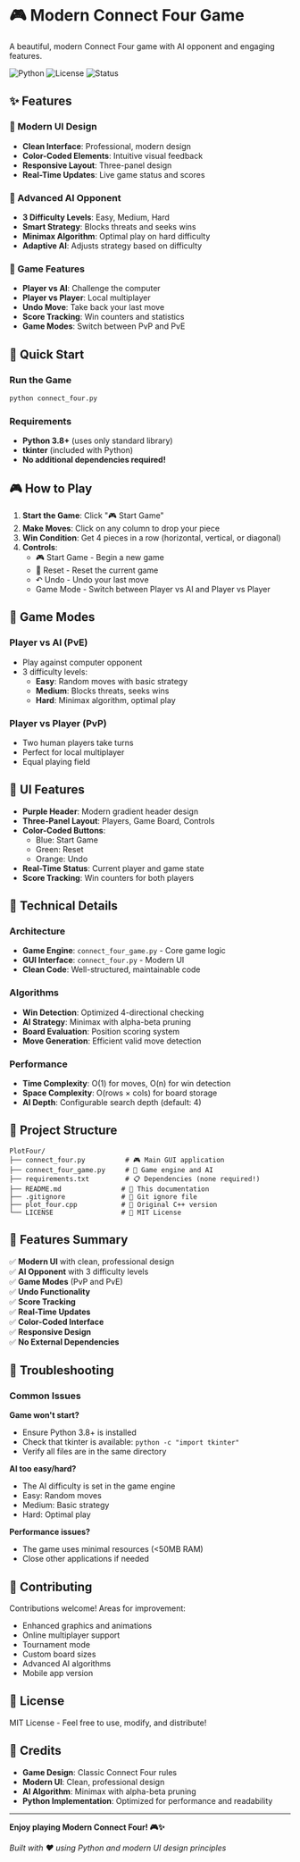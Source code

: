 # 🎮 Modern Connect Four Game

A beautiful, modern Connect Four game with AI opponent and engaging features.

![Python](https://img.shields.io/badge/Python-3.8+-blue.svg)
![License](https://img.shields.io/badge/License-MIT-green.svg)
![Status](https://img.shields.io/badge/Status-Ready%20to%20Play-brightgreen.svg)

## ✨ Features

### 🎨 Modern UI Design
- **Clean Interface**: Professional, modern design
- **Color-Coded Elements**: Intuitive visual feedback
- **Responsive Layout**: Three-panel design
- **Real-Time Updates**: Live game status and scores

### 🤖 Advanced AI Opponent
- **3 Difficulty Levels**: Easy, Medium, Hard
- **Smart Strategy**: Blocks threats and seeks wins
- **Minimax Algorithm**: Optimal play on hard difficulty
- **Adaptive AI**: Adjusts strategy based on difficulty

### 🎯 Game Features
- **Player vs AI**: Challenge the computer
- **Player vs Player**: Local multiplayer
- **Undo Move**: Take back your last move
- **Score Tracking**: Win counters and statistics
- **Game Modes**: Switch between PvP and PvE

## 🚀 Quick Start

### Run the Game
```bash
python connect_four.py
```

### Requirements
- **Python 3.8+** (uses only standard library)
- **tkinter** (included with Python)
- **No additional dependencies required!**

## 🎮 How to Play

1. **Start the Game**: Click "🎮 Start Game"
2. **Make Moves**: Click on any column to drop your piece
3. **Win Condition**: Get 4 pieces in a row (horizontal, vertical, or diagonal)
4. **Controls**:
   - 🎮 Start Game - Begin a new game
   - 🔄 Reset - Reset the current game
   - ↶ Undo - Undo your last move
   - Game Mode - Switch between Player vs AI and Player vs Player

## 🎯 Game Modes

### Player vs AI (PvE)
- Play against computer opponent
- 3 difficulty levels:
  - **Easy**: Random moves with basic strategy
  - **Medium**: Blocks threats, seeks wins
  - **Hard**: Minimax algorithm, optimal play

### Player vs Player (PvP)
- Two human players take turns
- Perfect for local multiplayer
- Equal playing field

## 🎨 UI Features

- **Purple Header**: Modern gradient header design
- **Three-Panel Layout**: Players, Game Board, Controls
- **Color-Coded Buttons**: 
  - Blue: Start Game
  - Green: Reset
  - Orange: Undo
- **Real-Time Status**: Current player and game state
- **Score Tracking**: Win counters for both players

## 🔧 Technical Details

### Architecture
- **Game Engine**: `connect_four_game.py` - Core game logic
- **GUI Interface**: `connect_four.py` - Modern UI
- **Clean Code**: Well-structured, maintainable code

### Algorithms
- **Win Detection**: Optimized 4-directional checking
- **AI Strategy**: Minimax with alpha-beta pruning
- **Board Evaluation**: Position scoring system
- **Move Generation**: Efficient valid move detection

### Performance
- **Time Complexity**: O(1) for moves, O(n) for win detection
- **Space Complexity**: O(rows × cols) for board storage
- **AI Depth**: Configurable search depth (default: 4)

## 📁 Project Structure

```
PlotFour/
├── connect_four.py          # 🎮 Main GUI application
├── connect_four_game.py     # 🧠 Game engine and AI
├── requirements.txt         # 📋 Dependencies (none required!)
├── README.md               # 📖 This documentation
├── .gitignore              # 🚫 Git ignore file
├── plot_four.cpp           # 📜 Original C++ version
└── LICENSE                 # 📄 MIT License
```

## 🎉 Features Summary

✅ **Modern UI** with clean, professional design  
✅ **AI Opponent** with 3 difficulty levels  
✅ **Game Modes** (PvP and PvE)  
✅ **Undo Functionality**  
✅ **Score Tracking**  
✅ **Real-Time Updates**  
✅ **Color-Coded Interface**  
✅ **Responsive Design**  
✅ **No External Dependencies**  

## 🐛 Troubleshooting

### Common Issues

**Game won't start?**
- Ensure Python 3.8+ is installed
- Check that tkinter is available: `python -c "import tkinter"`
- Verify all files are in the same directory

**AI too easy/hard?**
- The AI difficulty is set in the game engine
- Easy: Random moves
- Medium: Basic strategy
- Hard: Optimal play

**Performance issues?**
- The game uses minimal resources (<50MB RAM)
- Close other applications if needed

## 🤝 Contributing

Contributions welcome! Areas for improvement:
- Enhanced graphics and animations
- Online multiplayer support
- Tournament mode
- Custom board sizes
- Advanced AI algorithms
- Mobile app version

## 📄 License

MIT License - Feel free to use, modify, and distribute!

## 🎉 Credits

- **Game Design**: Classic Connect Four rules
- **Modern UI**: Clean, professional design
- **AI Algorithm**: Minimax with alpha-beta pruning
- **Python Implementation**: Optimized for performance and readability

---

**Enjoy playing Modern Connect Four! 🎮✨**

*Built with ❤️ using Python and modern UI design principles*